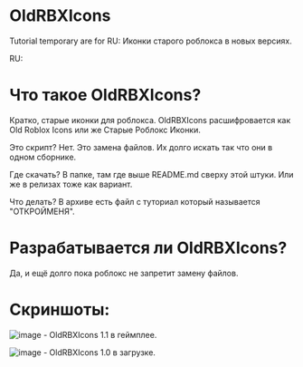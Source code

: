 # OldRBXIcons
Tutorial temporary are for RU: Иконки старого роблокса в новых версиях.

RU:
# Что такое OldRBXIcons?
Кратко, старые иконки для роблокса.
OldRBXIcons расшифровается как Old Roblox Icons или же Старые Роблокс Иконки.

Это скрипт?
Нет. Это замена файлов. Их долго искать так что они в одном сборнике.

Где скачать?
В папке, там где выше README.md сверху этой штуки.
Или же в релизах тоже как вариант.

Что делать?
В архиве есть файл с туториал который называется "ОТКРОЙМЕНЯ".

# Разрабатывается ли OldRBXIcons?
Да, и ещё долго пока роблокс не запретит замену файлов.

# Скриншоты:
![image](https://user-images.githubusercontent.com/83903792/154313859-a860f0a7-4bf5-4cdf-853c-499a7ae8bc37.png) - OldRBXIcons 1.1 в геймплее.

![image](https://user-images.githubusercontent.com/83903792/154313996-597bd834-d882-4e0d-83ff-6341c9bff697.png) - OldRBXIcons 1.0 в загрузке.



